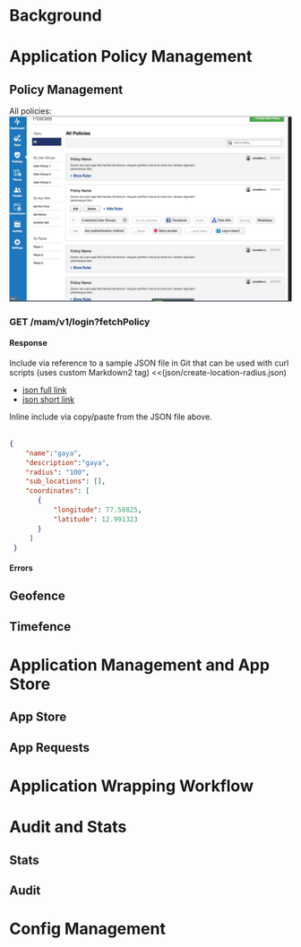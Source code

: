 <!--TOC-->
# Background

# Application Policy Management
## Policy Management
All policies: 
![](images/policy-all-policies.jpg "Show All Policies")

###	GET /mam/v1/login?fetchPolicy 


#### Response
Include via reference to a sample  JSON file in Git that can be used with curl scripts (uses custom 
Markdown2 tag)
<<(json/create-location-radius.json)

* [json full link](https://github.com/lakamsani/mam/blob/master/json/create-location-radius.json)
* [json short link](json/create-location-radius.json)


Inline include via copy/paste from the JSON file above.
```json

{
    "name":"gaya",
    "description":"gaya",
    "radius": "100",
    "sub_locations": [],
    "coordinates": [
       {
           "longitude": 77.58825,
           "latitude": 12.991323
       }
     ]
 }

```
#### Errors

## Geofence
## Timefence



# Application Management and App Store

## App Store

## App Requests

# Application Wrapping Workflow

# Audit and Stats

## Stats
## Audit

# Config Management
